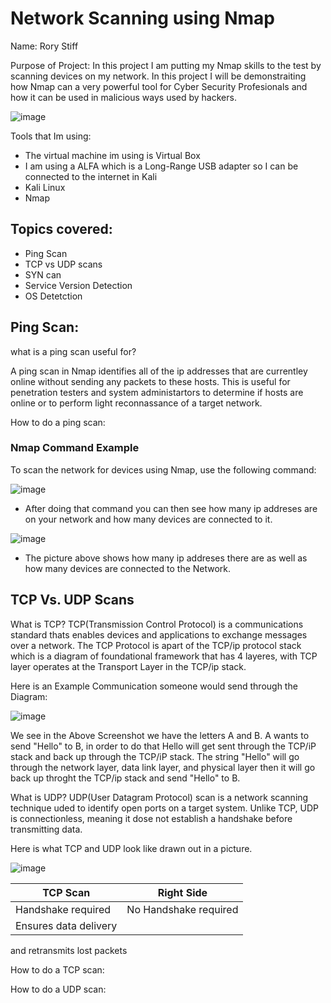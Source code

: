 # Network Scanning using Nmap 

Name: Rory Stiff


Purpose of Project: In this project I am putting my Nmap skills to the test by scanning devices on my network.
In this project I will be demonstraiting how Nmap can a very powerful tool for Cyber Security Profesionals and how
it can be used in malicious ways used by hackers. 

![image](https://github.com/user-attachments/assets/1ff3c27a-535d-4e94-ab37-0b805ecdba7f)



Tools that Im using:
- The virtual machine im using is Virtual Box
- I am using a ALFA which is a Long-Range USB adapter so I can be connected to the internet in Kali
- Kali Linux
- Nmap


Topics covered:
-
- Ping Scan
- TCP vs UDP scans
- SYN can
- Service Version Detection
- OS Detetction
  




Ping Scan:
-

what is a ping scan useful for?

A ping scan in Nmap identifies all of the ip addresses that are currentley online
without sending any packets to these hosts.  This is useful for penetration testers and system administartors to
determine if hosts are online or to perform light reconnassance of a target network.


How to do a ping scan:

### Nmap Command Example

To scan the network for devices using Nmap, use the following command:



![image](https://github.com/user-attachments/assets/add6868f-e0e2-4ff4-9a84-c3b210626610)

- After doing that command you can then see how many ip addreses are on your network and how many devices are connected to it.

![image](https://github.com/user-attachments/assets/9c259d35-6c6c-40c5-a289-00e66e18240a)

- The picture above shows how many ip addreses there are as well as how many devices are connected to the Network.


TCP Vs. UDP Scans
-

What is TCP?  TCP(Transmission Control Protocol) is a communications standard thats enables
devices and applications to exchange messages over a network. The TCP Protocol is apart of the TCP/ip protocol stack which is
a diagram of foundational framework that has 4 layeres, with TCP layer operates at the Transport Layer in the TCP/ip stack.

Here is an Example Communication someone would send through the Diagram:

![image](https://github.com/user-attachments/assets/9505a1d7-2521-4b30-b7b0-6c32599336af)


We see in the Above Screenshot we have the letters A and B. A wants to send "Hello" to B, in order to do that 
Hello will get sent through the TCP/iP stack and back up through the TCP/iP stack. The string "Hello" will go through
the network layer, data link layer, and physical layer then it will go back up throght the TCP/ip stack and send "Hello"
to B.



What is UDP? UDP(User Datagram Protocol) scan is a network scanning technique uded to identify open ports on a target system. Unlike TCP, UDP is connectionless, meaning it dose not establish a handshake before transmitting data.


Here is what TCP and UDP look like drawn out in a picture.

![image](https://github.com/user-attachments/assets/2dc3e1ca-42ad-453a-a06d-840f346bedd0)


| **TCP Scan**     |   **Right Side** |
|------------------|------------------|
| Handshake required             |   No Handshake required         |
| Ensures data delivery
and retransmits lost packets


How to do a TCP scan:


How to do a UDP scan:












